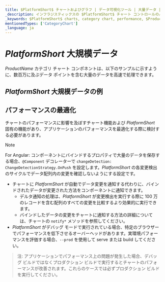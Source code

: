 ```yaml
---
title: $PlatformShort$ チャートおよびグラフ | データ可視化ツール | 大量データ | インフラジスティックス
_description: インフラジスティックスの $PlatformShort$ チャート コントロールのパフォーマンスを最適化する方法を学びます。$ProductName$ グラフのパフォーマンスを改善します!
_keywords: $PlatformShort$ charts, category chart, performance, $ProductName$, Infragistics, data binding, $PlatformShort$ チャート, カテゴリ チャート, パフォーマンス, インフラジスティックス、データ バインディング
mentionedTypes: ['CategoryChart']
_language: ja
---
```

# $PlatformShort$ 大規模データ

$ProductName$ カテゴリ チャート コンポネントは、以下のサンプルに示すように、数百万に及ぶデータ ポイントを含む大量のデータを高速で処理できます。

## $PlatformShort$ 大規模データの例

<code-view style="height: 500px" 
           data-demos-base-url="{environment:dvDemosBaseUrl}" 
           iframe-src="{environment:dvDemosBaseUrl}/charts/category-chart-high-volume" 
           alt="$PlatformShort$ 大規模データの例" 
           github-src="charts/category-chart/high-volume">
</code-view>

<div class="divider--half"></div>

## パフォーマンスの最適化

チャートのパフォーマンスに影響を及ぼすチャート機能および $PlatformShort$ 固有の機能があり、アプリケーションのパフォーマンスを最適化する際に検討する必要があります。

> [!NOTE]
> For Angular:
> コンポーネントにバインドするプロパティで大量のデータを保存する場合、`@Component` デコレーターで `changeDetection: ChangeDetectionStrategy.OnPush` を設定します。$PlatformShort$ の各変更検出のサイクルでデータ配列内の変更を確認しないようにする設定です。

* チャートに $PlatformShort$ が自動でデータ変更を通知する代わりに、バインドされたデータが変更された方法をコンポーネントに通知できます。
     * デルタ通知の処理は、$PlatformShort$ が変更検出を実行する際に 100 万のレコードを含む配列のすべての変更を比較するより効果的に実行できます。
     * バインドしたデータの変更をチャートに通知する方法の詳細については、チャートの `notify*` メソッドを参照してください。
* $PlatformShort$ がデバッグ モードで実行されている場合、特定のブラウザーでパフォーマンスを低下させるオーバーヘッドがあります。実環境パフォーマンスを評価する場合、`--prod` を使用して serve または build してください。

> 注: アプリケーションでパフォーマンス上の問題が発生した場合、デバッグ ビルドではなくプロダクション ビルドで実行するとチャートのパフォーマンスが改善されます。これらのケースでは必ずプロダクション ビルドを実行してください。
